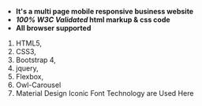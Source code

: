 
- **It's a multi page mobile responsive business website**
- **_100% W3C Validated_ html markup & css code**
- **All browser supported**



1. HTML5,
2. CSS3,
3. Bootstrap 4,
4. jquery,
5. Flexbox,
6. Owl-Carousel
7. Material Design Iconic Font Technology are Used Here


